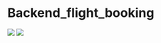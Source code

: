 # Backend_flight_booking
<a href="https://codeclimate.com/github/L-Giordano/Backend_flight_booking/maintainability"><img src="https://api.codeclimate.com/v1/badges/628b678ac3c3794fbd94/maintainability" /></a>
<a href="https://codeclimate.com/github/L-Giordano/Backend_flight_booking/test_coverage"><img src="https://api.codeclimate.com/v1/badges/628b678ac3c3794fbd94/test_coverage" /></a>
